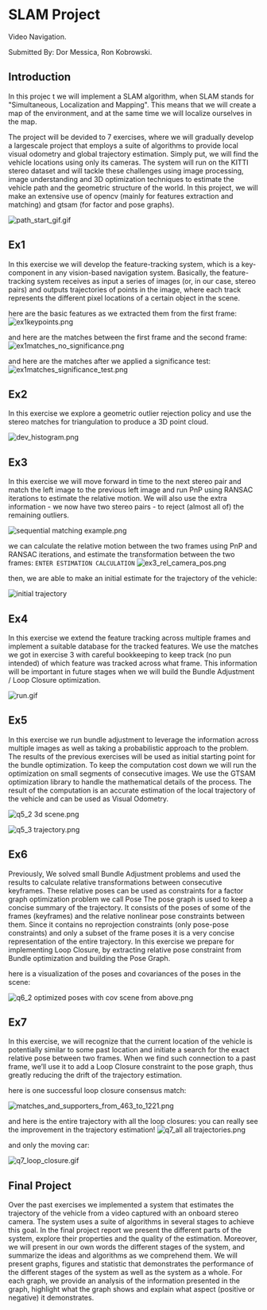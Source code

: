 # SLAM Project
Video Navigation.

Submitted By: Dor Messica, Ron Kobrowski.

## Introduction
In this projec t we will implement a SLAM algorithm, when SLAM stands for "Simultaneous, Localization and Mapping".
This means that we will create a map of the environment, and at the same time we will localize ourselves in the map.

The project will be devided to 7 exercises, where we will gradually develop a largescale project that employs a suite of algorithms to provide local visual odometry and global trajectory estimation. Simply put, we will find the vehicle locations using only its cameras. The system will run on the KITTI stereo dataset and will tackle these challenges using image processing, image understanding and 3D optimization techniques to estimate the vehicle path and the geometric structure of the world.
In this project, we will make an extensive use of opencv (mainly for features extraction and matching) and gtsam (for factor and pose graphs).

![path_start_gif.gif](VAN_ex%2Fmedia%2Fpath_start_gif.gif)

## Ex1
In this exercise we will develop the feature-tracking system, which is a key-component in any vision-based navigation system. Basically, the feature-tracking system receives as input a series of images (or, in our case, stereo pairs) and outputs trajectories of points in the image, where each track represents the different pixel locations of a certain object in the scene.

here are the basic features as we extracted them from the first frame:
![ex1keypoints.png](VAN_ex%2Fmedia%2Fex1keypoints.png)

and here are the matches between the first frame and the second frame:
![ex1matches_no_significance.png](VAN_ex%2Fmedia%2Fex1matches_no_significance.png)

and here are the matches after we applied a significance test:
![ex1matches_significance_test.png](VAN_ex%2Fmedia%2Fex1matches_significance_test.png)

## Ex2
In this exercise we explore a geometric outlier rejection policy and use the stereo matches for triangulation to produce a 3D point cloud.

![dev_histogram.png](VAN_ex%2Fmedia%2Fdev_histogram.png)

## Ex3
In this exercise we will move forward in time to the next stereo pair and match the left image to the previous left image and run PnP using RANSAC iterations to estimate the relative motion. We will also use the extra information - we now have two stereo pairs - to reject (almost all of) the remaining outliers.

![sequential matching example.png](VAN_ex%2Fmedia%2Fsequential%20matching%20example.png)


we can calculate the relative motion between the two frames using PnP and RANSAC iterations, 
and estimate the transformation between the two frames:
`ENTER ESTIMATION CALCULATION`
![ex3_rel_camera_pos.png](VAN_ex%2Fmedia%2Fex3_rel_camera_pos.png)

then, we are able to make an initial estimate for the trajectory of the vehicle:

![initial trajectory](VAN_ex/media/trajectory.png)

## Ex4
In this exercise we extend the feature tracking across multiple frames and implement a suitable database for the tracked features. We use the matches we got in exercise 3 with careful bookkeeping to keep track (no pun intended) of which feature was tracked across what frame. This information will be important in future stages when we will build the Bundle Adjustment / Loop Closure optimization.

![run.gif](VAN_ex%2Fmedia%2Frun.gif)

## Ex5
In this exercise we run bundle adjustment to leverage the information across multiple images as well as taking a probabilistic approach to the problem. The results of the previous exercises will be used as initial starting point for the bundle optimization.
To keep the computation cost down we will run the optimization on small segments of consecutive images. We use the GTSAM optimization library to handle the mathematical details of the process.
The result of the computation is an accurate estimation of the local trajectory of the vehicle and can be used as Visual Odometry.

![q5_2 3d scene.png](VAN_ex%2Fmedia%2Fq5_2%203d%20scene.png)

![q5_3 trajectory.png](VAN_ex%2Fmedia%2Fq5_3%20trajectory.png)

## Ex6
Previously, We solved small Bundle Adjustment problems and used the results to calculate relative transformations between consecutive keyframes.
These relative poses can be used as constraints for a factor graph optimization problem we call Pose The pose graph is used to keep a concise summary of the trajectory.
It consists of the poses of some of the frames (keyframes) and the relative nonlinear pose constraints between them. Since it contains no
reprojection constraints (only pose-pose constraints) and only a subset of the frame poses it is a very concise representation of the entire trajectory.
In this exercise we prepare for implementing Loop Closure, by extracting relative pose constraint from Bundle optimization and building the Pose Graph.

here is a visualization of the poses and covariances of the poses in the scene:

![q6_2 optimized poses with cov scene from above.png](VAN_ex%2Fmedia%2Fq6_2%20optimized%20poses%20with%20cov%20scene%20from%20above.png)

## Ex7
In this exercise, we will recognize that the current location of the vehicle is potentially similar to some past location and initiate a search for the exact relative pose between two frames.
When we find such connection to a past frame, we’ll use it to add a Loop Closure constraint to the pose graph, thus greatly reducing the drift of the trajectory estimation.

here is one successful loop closure consensus match:

![matches_and_supporters_from_463_to_1221.png](VAN_ex%2Fmedia%2Fmatches_and_supporters_from_463_to_1221.png)

and here is the entire trajectory with all the loop closures:
you can really see the improvement in the trajectory estimation! 
![q7_all all trajectories.png](VAN_ex%2Fmedia%2Fq7_all%20all%20trajectories.png)

and only the moving car:

![q7_loop_closure.gif](VAN_ex%2Fmedia%2Fq7_loop_closure.gif)


## Final Project
Over the past exercises we implemented a system that estimates the trajectory of the vehicle from a video captured with an onboard stereo camera.
The system uses a suite of algorithms in several stages to achieve this goal. In the final project report we present the different parts of the system, explore their properties and the quality of the estimation.
Moreover, we will present in our own words the different stages of the system, and summarize the ideas and algorithms as we comprehend them.
We will present graphs, figures and statistic that demonstrates the performance of the different stages of the system as well as the system as a whole.
For each graph, we provide an analysis of the information presented in the graph, highlight what the graph shows and explain what aspect (positive or negative) it demonstrates.
